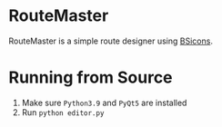 # RouteMaster

RouteMaster is a simple route designer using [BSicons](https://commons.wikimedia.org/wiki/BSicon).

# Running from Source
1. Make sure `Python3.9` and `PyQt5` are installed
2. Run `python editor.py`
